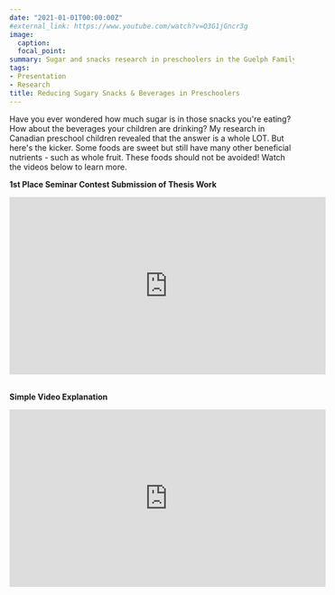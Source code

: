 ```yaml
---
date: "2021-01-01T00:00:00Z"
#external_link: https://www.youtube.com/watch?v=Q3G1jGncr3g
image:
  caption: 
  focal_point:
summary: Sugar and snacks research in preschoolers in the Guelph Family Health Study - Simple Video Explanation & Thesis Presentation
tags:
- Presentation
- Research
title: Reducing Sugary Snacks & Beverages in Preschoolers
---
```


Have you ever wondered how much sugar is in those snacks you're eating? How about the beverages your children are drinking? My research in Canadian preschool children revealed that the answer is a whole LOT. But here's the kicker. Some foods are sweet but still have many other beneficial nutrients - such as whole fruit. These foods should not be avoided! Watch the videos below to learn more. 

**1st Place Seminar Contest Submission of Thesis Work**
<iframe width="560" height="315" src="https://www.youtube.com/embed/B-vKbnB4qI8" title="YouTube video player" frameborder="0" allow="accelerometer; autoplay; clipboard-write; encrypted-media; gyroscope; picture-in-picture" allowfullscreen></iframe>
<br>
<br>

**Simple Video Explanation**
<iframe width="560" height="315" src="https://www.youtube.com/embed/Q3G1jGncr3g" frameborder="0" allowfullscreen></iframe>
